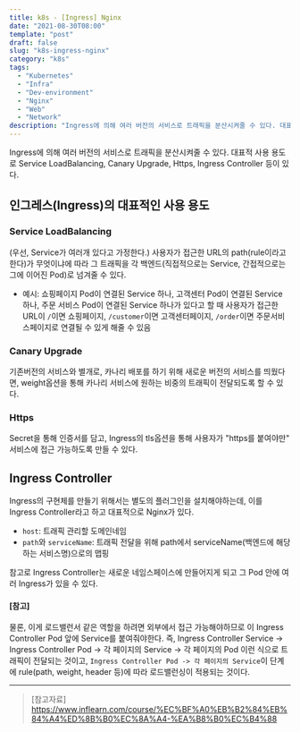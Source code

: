 ```yaml
---
title: k8s - [Ingress] Nginx
date: "2021-08-30T08:00"
template: "post"
draft: false
slug: "k8s-ingress-nginx"
category: "k8s"
tags:
  - "Kubernetes"
  - "Infra"
  - "Dev-environment"
  - "Nginx"
  - "Web"
  - "Network"
description: "Ingress에 의해 여러 버전의 서비스로 트래픽을 분산시켜줄 수 있다. 대표적 사용 용도로 Service LoadBalancing, Canary Upgrade, Https, Ingress Controller 등이 있다."
---
```


Ingress에 의해 여러 버전의 서비스로 트래픽을 분산시켜줄 수 있다. 대표적 사용 용도로 Service LoadBalancing, Canary Upgrade, Https, Ingress Controller 등이 있다.

## 인그레스(Ingress)의 대표적인 사용 용도

### Service LoadBalancing

(우선, Service가 여러개 있다고 가정한다.)
사용자가 접근한 URL의 path(rule이라고 한다)가 무엇이냐에 따라 그 트래픽을 각 백엔드(직접적으로는 Service, 간접적으로는 그에 이어진 Pod)로 넘겨줄 수 있다.

- 예시: 쇼핑페이지 Pod이 연결된 Service 하나, 고객센터 Pod이 연결된 Service 하나, 주문 서비스 Pod이 연결된 Service 하나가 있다고 할 때 사용자가 접근한 URL이 `/`이면 쇼핑페이지, `/customer`이면 고객센터페이지, `/order`이면 주문서비스페이지로 연결될 수 있게 해줄 수 있음

### Canary Upgrade
기존버전의 서비스와 별개로, 카나리 배포를 하기 위해 새로운 버전의 서비스를 띄웠다면, weight옵션을 통해 카나리 서비스에 원하는 비중의 트래픽이 전달되도록 할 수 있다.

### Https
Secret을 통해 인증서를 담고, Ingress의 tls옵션을 통해 사용자가 "https를 붙여야만" 서비스에 접근 가능하도록 만들 수 있다.

## Ingress Controller
Ingress의 구현체를 만들기 위해서는 별도의 플러그인을 설치해야하는데, 이를 Ingress Controller라고 하고 대표적으로 Nginx가 있다.
- `host`: 트래픽 관리할 도메인네임
- `path`와 `serviceName`: 트래픽 전달을 위해 path에서 serviceName(백엔드에 해당하는 서비스명)으로의 맵핑

참고로 Ingress Controller는 새로운 네임스페이스에 만들어지게 되고 그 Pod 안에 여러 Ingress가 있을 수 있다.

#### [참고]
물론, 이게 로드밸런서 같은 역할을 하려면 외부에서 접근 가능해야하므로 이 Ingress Controller Pod 앞에 Service를 붙여줘야한다. 즉, Ingress Controller Service -> Ingress Controller Pod -> 각 페이지의 Service -> 각 페이지의 Pod 이런 식으로 트래픽이 전달되는 것이고, `Ingress Controller Pod -> 각 페이지의 Service`이 단계에 rule(path, weight, header 등)에 따라 로드밸런싱이 적용되는 것이다.

---

> [참고자료]  
> https://www.inflearn.com/course/%EC%BF%A0%EB%B2%84%EB%84%A4%ED%8B%B0%EC%8A%A4-%EA%B8%B0%EC%B4%88  
  